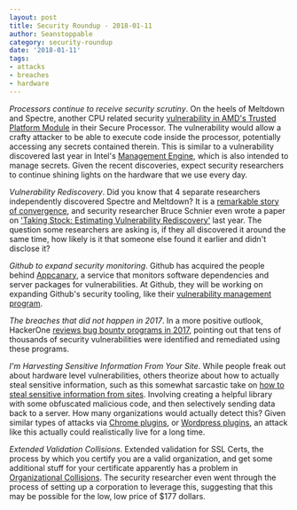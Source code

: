 ```yaml
---
layout: post
title: Security Roundup - 2018-01-11
author: Seanstoppable
category: security-roundup
date: '2018-01-11'
tags:
- attacks
- breaches
- hardware
---
```


_Processors continue to receive security scrutiny_. On the heels of Meltdown and
Spectre, another CPU related security [vulnerability in AMD's Trusted Platform
Module](https://www.bleepingcomputer.com/news/security/security-flaw-in-amds-secure-chip-on-chip-processor-disclosed-online/)
in their Secure Processor. The vulnerability would allow a crafty attacker to
be able to execute code inside the processor, potentially accessing any secrets
contained therein. This is similar to a vulnerability discovered last year in
Intel's [Management
Engine](https://www.bleepingcomputer.com/news/security/intel-fixes-critical-bugs-in-management-engine-its-secret-cpu-on-chip/),
which is also intended to manage secrets. Given the recent discoveries, expect
security researchers to continue shining lights on the hardware that we use
every day.

_Vulnerability Rediscovery_. Did you know that 4 separate researchers
independently discovered Spectre and Meltdown? It is a [remarkable story of
convergence](https://www.wired.com/story/meltdown-spectre-bug-collision-intel-chip-flaw-discovery/),
and security researcher Bruce Schnier even wrote a paper on ['Taking Stock:
Estimating Vulnerability
Rediscovery'](https://papers.ssrn.com/sol3/papers.cfm?abstract_id=2928758) last
year. The question some researchers are asking is, if they all discovered it
around the same time, how likely is it that someone else found it earlier and
didn't disclose it?

_Github to expand security monitoring_. Github has acquired the people behind
[Appcanary](https://appcanary.com/), a service that monitors software
dependencies and server packages for vulnerabilities. At Github, they will be
working on expanding Github's security tooling, like their [vulnerability
management
program](https://techcrunch.com/2018/01/04/appcanary-shuts-down-its-vulnerability-scanning-service-as-the-team-joins-github/).

_The breaches that did not happen in 2017_. In a more positive outlook,
HackerOne [reviews bug bounty programs in
2017](https://www.hackerone.com/blog/Data-Breaches-Did-Not-Happen-2017),
pointing out that tens of thousands of security vulnerabilities were identified
and remediated using these programs.

_I'm Harvesting Sensitive Information From Your Site_. While people freak out
about hardware level vulnerabilities, others theorize about how to actually
steal sensitive information, such as this somewhat sarcastic take on [how to
steal sensitive information from
sites](https://hackernoon.com/im-harvesting-credit-card-numbers-and-passwords-from-your-site-here-s-how-9a8cb347c5b5). 
Involving creating a helpful library with some obfuscated malicious code, and
then selectively sending data back to a server. How many organizations would
actually detect this? Given similar types of attacks via [Chrome plugins](), or
[Wordpress plugins](), an attack like this actually could realistically live for
a long time.

_Extended Validation Collisions_. Extended validation for SSL Certs, the process
by which you certify you are a valid organization, and get some additional stuff
for your certificate apparently has a problem in [Organizational
Collisions](https://stripe.ian.sh/). The security researcher even went through
the process of setting up a corporation to leverage this, suggesting that this
may be possible for the low, low price of $177 dollars.

